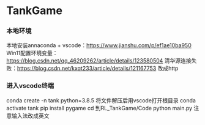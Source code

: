 # TankGame

### 本地环境
本地安装annaconda + vscode：https://www.jianshu.com/p/ef1ae10ba950
Win11配置环境变量：https://blog.csdn.net/qq_46209262/article/details/123580504
清华源连接失败：https://blog.csdn.net/kxqt233/article/details/121167753  改成http

### 进入vscode终端
conda create -n tank python=3.8.5
将文件解压后用vscode打开根目录
conda activate tank
pip install pygame
cd 到RL_TankGame/Code
python main.py
注意输入法改成英文
